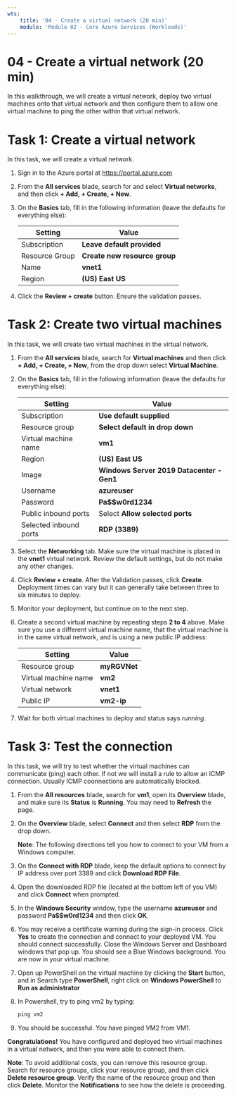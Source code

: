 ```yaml
---
wts:
    title: '04 - Create a virtual network (20 min)'
    module: 'Module 02 - Core Azure Services (Workloads)'
---
```

# 04 - Create a virtual network (20 min)

In this walkthrough, we will create a virtual network, deploy two virtual machines onto that virtual network and then configure them to allow one virtual machine to ping the other within that virtual network.

# Task 1: Create a virtual network 

In this task, we will create a virtual network. 

1. Sign in to the Azure portal at <a href="https://portal.azure.com" target="_blank"><span style="color: #0066cc;" color="#0066cc">https://portal.azure.com</span></a>

2. From the **All services** blade, search for and select **Virtual networks**, and then click **+ Add, + Create, + New**. 

3. On the **Basics** tab, fill in the following information (leave the defaults for everything else):

    | Setting | Value | 
    | --- | --- |
    | Subscription | **Leave default provided** |
    | Resource Group | **Create new resource group** |
    | Name | **vnet1** |
    | Region | **(US) East US** |
    
   
4. Click the **Review + create** button. Ensure the validation passes.


# Task 2: Create two virtual machines

In this task, we will create two virtual machines in the virtual network. 

1. From the **All services** blade, search for **Virtual machines** and then click **+ Add, + Create, + New**, from the drop down select **Virtual Machine**. 

2. On the **Basics** tab, fill in the following information (leave the defaults for everything else):

   | Setting | Value | 
   | --- | --- |
   | Subscription | **Use default supplied** |
   | Resource group |  **Select default in drop down** |
   | Virtual machine name | **vm1**|
   | Region | **(US) East US** |
   | Image | **Windows Server 2019 Datacenter - Gen1** |
   | Username| **azureuser** |
   | Password| **Pa$$w0rd1234** |
   | Public inbound ports| Select **Allow selected ports**  |
   | Selected inbound ports| **RDP (3389)** |
   

3. Select the **Networking** tab. Make sure the virtual machine is placed in the **vnet1** virtual network. Review the default settings, but do not make any other changes. 

4. Click **Review + create**. After the Validation passes, click **Create**. Deployment times can vary but it can generally take between three to six minutes to deploy.

5. Monitor your deployment, but continue on to the next step. 

6. Create a second virtual machine by repeating steps **2 to 4** above. Make sure you use a different virtual machine name, that the virtual machine is in the same virtual network, and is using a new public IP address:

    | Setting | Value |
    | --- | --- |
    | Resource group | **myRGVNet** |
    | Virtual machine name |  **vm2** |
    | Virtual network | **vnet1** |
    | Public IP | **vm2-ip** |

7. Wait for both virtual machines to deploy and status says *running*.

# Task 3: Test the connection 

In this task, we will try to test whether the virtual machines can communicate (ping) each other. If not we will install a rule to allow an ICMP connection. Usually ICMP coonnections are automatically blocked.

1. From the **All resources** blade, search for **vm1**, open its **Overview** blade, and make sure its **Status** is **Running**. You may need to **Refresh** the page.

2. On the **Overview** blade, select **Connect** and then select **RDP** from the drop down.

    **Note**: The following directions tell you how to connect to your VM from a Windows computer. 

3. On the **Connect with RDP** blade, keep the default options to connect by IP address over port 3389 and click **Download RDP File**.

4. Open the downloaded RDP file (located at the bottom left of you VM) and click **Connect** when prompted. 

5. In the **Windows Security** window, type the username **azureuser** and password **Pa$$w0rd1234** and then click **OK**.

6. You may receive a certificate warning during the sign-in process. Click **Yes** to create the connection and connect to your deployed VM. You should connect successfully. Close the Windows Server and Dashboard windows that pop up. You should see a Blue Windows background. You are now in your virtual machine.

7. Open up PowerShell on the virtual machine by clicking the **Start** button, and in Search type **PowerShell**, right click on **Windows PowerShell** to **Run as administrator**

8. In Powershell, try to ping vm2 by typing:

   ```PowerShell
   ping vm2
   ```

 9. You should be successful. You have pinged VM2 from VM1.


**Congratulations!** You have configured and deployed two virtual machines in a virtual network, and then you were able to connect them.

**Note**: To avoid additional costs, you can remove this resource group. Search for resource groups, click your resource group, and then click **Delete resource group**. Verify the name of the resource group and then click **Delete**. Monitor the **Notifications** to see how the delete is proceeding.
